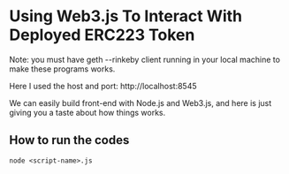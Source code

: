 # Using Web3.js To Interact With Deployed ERC223 Token

Note: you must have geth --rinkeby client running in your local machine to make these programs works.

Here I used the host and port: http://localhost:8545

We can easily build front-end with Node.js and Web3.js, and here is just giving you a taste about how things works.

## How to run the codes

`node <script-name>.js`